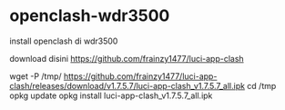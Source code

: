 # openclash-wdr3500
install openclash di wdr3500

download disini
https://github.com/frainzy1477/luci-app-clash

wget -P /tmp/ https://github.com/frainzy1477/luci-app-clash/releases/download/v1.7.5.7/luci-app-clash_v1.7.5.7_all.ipk
cd /tmp
opkg update
opkg install luci-app-clash_v1.7.5.7_all.ipk

